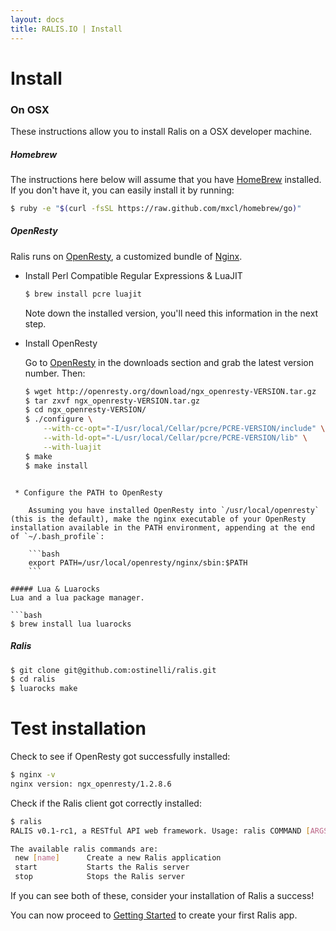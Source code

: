 ```yaml
---
layout: docs
title: RALIS.IO | Install
---
```


# Install

### On OSX
These instructions allow you to install Ralis on a OSX developer machine.

##### Homebrew
The instructions here below will assume that you have [HomeBrew](http://brew.sh/) installed.
If you don't have it, you can easily install it by running:

```bash
$ ruby -e "$(curl -fsSL https://raw.github.com/mxcl/homebrew/go)"
```

##### OpenResty
Ralis runs on [OpenResty](http://openresty.org/), a customized bundle of [Nginx](http://nginx.org/).

 * Install Perl Compatible Regular Expressions & LuaJIT

    ```bash
    $ brew install pcre luajit
    ````
    Note down the installed version, you'll need this information in the next step.

 * Install OpenResty

    Go to [OpenResty](http://openresty.org/) in the downloads section and grab the latest version number. Then:

    ```bash
    $ wget http://openresty.org/download/ngx_openresty-VERSION.tar.gz
    $ tar zxvf ngx_openresty-VERSION.tar.gz
    $ cd ngx_openresty-VERSION/
    $ ./configure \
        --with-cc-opt="-I/usr/local/Cellar/pcre/PCRE-VERSION/include" \
        --with-ld-opt="-L/usr/local/Cellar/pcre/PCRE-VERSION/lib" \
        --with-luajit
    $ make
    $ make install
```

 * Configure the PATH to OpenResty

    Assuming you have installed OpenResty into `/usr/local/openresty` (this is the default), make the nginx executable of your OpenResty installation available in the PATH environment, appending at the end of `~/.bash_profile`:

    ```bash
    export PATH=/usr/local/openresty/nginx/sbin:$PATH
    ```

##### Lua & Luarocks
Lua and a lua package manager.

```bash
$ brew install lua luarocks
```

##### Ralis
```bash
$ git clone git@github.com:ostinelli/ralis.git
$ cd ralis
$ luarocks make
```

# Test installation

Check to see if OpenResty got successfully installed:

```bash
$ nginx -v
nginx version: ngx_openresty/1.2.8.6
```

Check if the Ralis client got correctly installed:

```bash
$ ralis
RALIS v0.1-rc1, a RESTful API web framework. Usage: ralis COMMAND [ARGS]

The available ralis commands are:
 new [name]      Create a new Ralis application
 start           Starts the Ralis server
 stop            Stops the Ralis server
```

If you can see both of these, consider your installation of Ralis a success!

You can now proceed to [Getting Started](/docs/getting_started.html) to create your first Ralis app.
